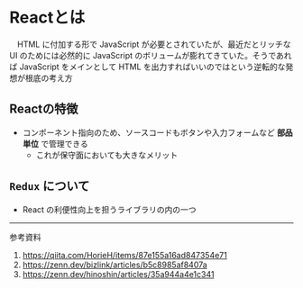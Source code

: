 # Reactとは
　HTML に付加する形で JavaScript が必要とされていたが、最近だとリッチな UI のためには必然的に JavaScript のボリュームが膨れてきていた。そうであれば JavaScript をメインとして HTML を出力すればいいのではという逆転的な発想が根底の考え方

## Reactの特徴
* コンポーネント指向のため、ソースコードもボタンや入力フォームなど **部品単位** で管理できる
  * これが保守面においても大きなメリット

## `Redux` について
* React の利便性向上を担うライブラリの内の一つ

---

参考資料
1. https://qiita.com/HorieH/items/87e155a16ad847354e71
2. https://zenn.dev/bizlink/articles/b5c8985af8407a
3. https://zenn.dev/hinoshin/articles/35a944a4e1c341
